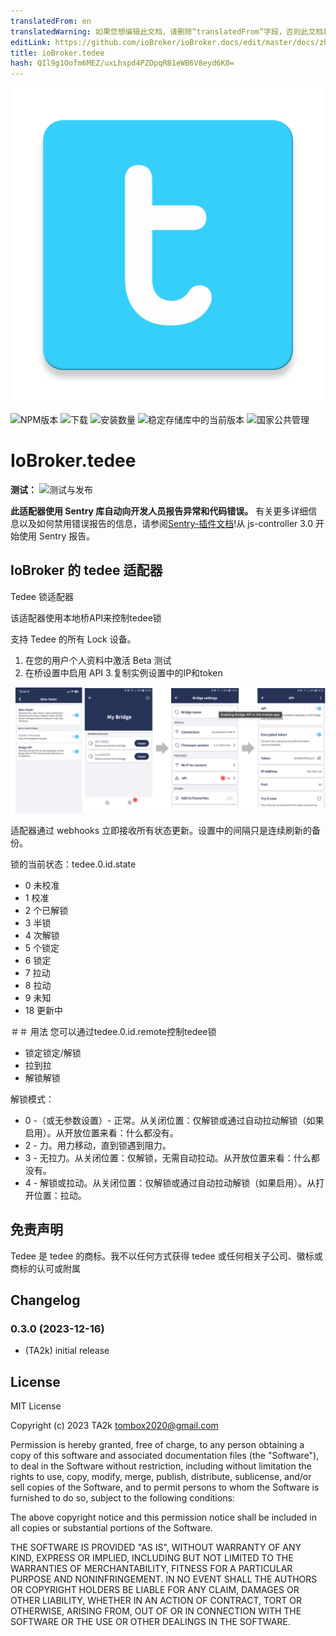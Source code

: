 ```yaml
---
translatedFrom: en
translatedWarning: 如果您想编辑此文档，请删除“translatedFrom”字段，否则此文档将再次自动翻译
editLink: https://github.com/ioBroker/ioBroker.docs/edit/master/docs/zh-cn/adapterref/iobroker.tedee/README.md
title: ioBroker.tedee
hash: QIl9g1Oofm6MEZ/uxLhspd4PZDpqRB1eWB6V8eyd6K0=
---
```

![标识](../../../en/adapterref/iobroker.tedee/admin/tedee.png)

![NPM版本](https://img.shields.io/npm/v/iobroker.tedee.svg)
![下载](https://img.shields.io/npm/dm/iobroker.tedee.svg)
![安装数量](https://iobroker.live/badges/tedee-installed.svg)
![稳定存储库中的当前版本](https://iobroker.live/badges/tedee-stable.svg)
![国家公共管理](https://nodei.co/npm/iobroker.tedee.png?downloads=true)

# IoBroker.tedee
**测试：** ![测试与发布](https://github.com/TA2k/ioBroker.tedee/workflows/Test%20and%20Release/badge.svg)

**此适配器使用 Sentry 库自动向开发人员报告异常和代码错误。** 有关更多详细信息以及如何禁用错误报告的信息，请参阅[Sentry-插件文档](https://github.com/ioBroker/plugin-sentry#plugin-sentry)!从 js-controller 3.0 开始使用 Sentry 报告。

## IoBroker 的 tedee 适配器
Tedee 锁适配器

该适配器使用本地桥API来控制tedee锁

支持 Tedee 的所有 Lock 设备。

1. 在您的用户个人资料中激活 Beta 测试
2. 在桥设置中启用 API
3.复制实例设置中的IP和token

![标识](../../../en/adapterref/iobroker.tedee/admin/tedee_api.png)

适配器通过 webhooks 立即接收所有状态更新。设置中的间隔只是连续刷新的备份。

锁的当前状态：tedee.0.id.state

- 0 未校准
- 1 校准
- 2 个已解锁
- 3 半锁
- 4 次解锁
- 5 个锁定
- 6 锁定
- 7 拉动
- 8 拉动
- 9 未知
- 18 更新中

＃＃ 用法
您可以通过tedee.0.id.remote控制tedee锁

- 锁定锁定/解锁
- 拉到拉
- 解锁解锁

解锁模式：

- 0 -（或无参数设置）- 正常。从关闭位置：仅解锁或通过自动拉动解锁（如果启用）。从开放位置来看：什么都没有。
- 2 - 力。用力移动，直到锁遇到阻力。
- 3 - 无拉力。从关闭位置：仅解锁，无需自动拉动。从开放位置来看：什么都没有。
- 4 - 解锁或拉动。从关闭位置：仅解锁或通过自动拉动解锁（如果启用）。从打开位置：拉动。

## 免责声明
Tedee 是 tedee 的商标。我不以任何方式获得 tedee 或任何相关子公司、徽标或商标的认可或附属

## Changelog

<!--
    Placeholder for the next version (at the beginning of the line):
    ### **WORK IN PROGRESS**
-->

### 0.3.0 (2023-12-16)

- (TA2k) initial release

## License

MIT License

Copyright (c) 2023 TA2k <tombox2020@gmail.com>

Permission is hereby granted, free of charge, to any person obtaining a copy
of this software and associated documentation files (the "Software"), to deal
in the Software without restriction, including without limitation the rights
to use, copy, modify, merge, publish, distribute, sublicense, and/or sell
copies of the Software, and to permit persons to whom the Software is
furnished to do so, subject to the following conditions:

The above copyright notice and this permission notice shall be included in all
copies or substantial portions of the Software.

THE SOFTWARE IS PROVIDED "AS IS", WITHOUT WARRANTY OF ANY KIND, EXPRESS OR
IMPLIED, INCLUDING BUT NOT LIMITED TO THE WARRANTIES OF MERCHANTABILITY,
FITNESS FOR A PARTICULAR PURPOSE AND NONINFRINGEMENT. IN NO EVENT SHALL THE
AUTHORS OR COPYRIGHT HOLDERS BE LIABLE FOR ANY CLAIM, DAMAGES OR OTHER
LIABILITY, WHETHER IN AN ACTION OF CONTRACT, TORT OR OTHERWISE, ARISING FROM,
OUT OF OR IN CONNECTION WITH THE SOFTWARE OR THE USE OR OTHER DEALINGS IN THE
SOFTWARE.